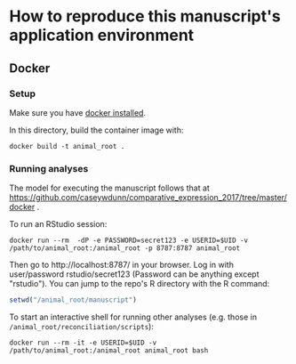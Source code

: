 # How to reproduce this manuscript's application environment

## Docker

### Setup

Make sure you have [docker installed](https://docs.docker.com/install/#supported-platforms).

In this directory, build the container image with:

```
docker build -t animal_root .
```

### Running analyses

The model for executing the manuscript follows that at
https://github.com/caseywdunn/comparative_expression_2017/tree/master/docker .

To run an RStudio session:

```
docker run --rm  -dP -e PASSWORD=secret123 -e USERID=$UID -v /path/to/animal_root:/animal_root -p 8787:8787 animal_root
```

Then go to http://localhost:8787/ in your browser. Log in with user/password rstudio/secret123 (Password can be anything except "rstudio"). You can jump to the repo's R directory with the R command:

``` R
setwd("/animal_root/manuscript")
```

To start an interactive shell for running other analyses (e.g. those in `/animal_root/reconciliation/scripts`):

```
docker run --rm -it -e USERID=$UID -v /path/to/animal_root:/animal_root animal_root bash
```